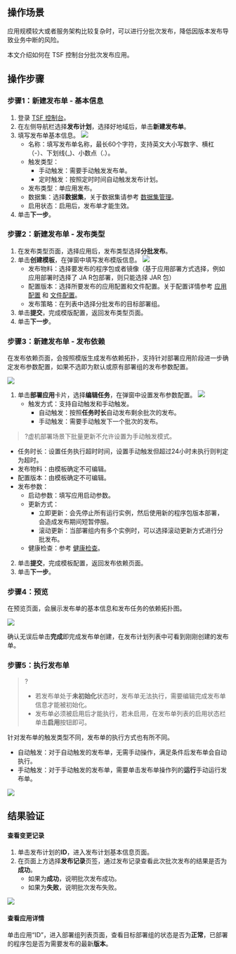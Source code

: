 ## 操作场景

应用规模较大或者服务架构比较复杂时，可以进行分批次发布，降低因版本发布导致业务中断的风险。

本文介绍如何在 TSF 控制台分批次发布应用。

## 操作步骤

### 步骤1：新建发布单 - 基本信息

1. 登录 [TSF 控制台](https://console.cloud.tencent.com/tsf)。
2. 在左侧导航栏选择**发布计划**，选择好地域后，单击**新建发布单**。
3. 填写发布单基本信息。
   ![](https://main.qcloudimg.com/raw/bc976fea6917d2c261b59bfeec844f82.png)
   - 名称：填写发布单名称，最长60个字符，支持英文大小写数字、横杠（-）、下划线(_)、小数点（.）。
   - 触发类型：
     - 手动触发：需要手动触发发布单。
     - 定时触发：按照定时时间自动触发发布计划。
   - 发布类型：单应用发布。
   - 数据集：选择**数据集**，关于数据集请参考 [数据集管理](https://cloud.tencent.com/document/product/649/38326)。
   - 启用状态：启用后，发布单才能生效。
4. 单击**下一步**。


### 步骤2：新建发布单 - 发布类型

1. 在发布类型页面，选择应用后，发布类型选择**分批发布**。
2. 单击**创建模板**，在弹窗中填写发布模版信息。
   ![](https://main.qcloudimg.com/raw/f6c3e41e3708ca1e27ad3ca2deb12b68.png)
   - 发布物料：选择要发布的程序包或者镜像（基于应用部署方式选择，例如应用部署时选择了 JA R包部署，则只能选择 JAR 包）
   - 配置版本：选择所要发布的应用配置和文件配置。关于配置详情参考 [应用配置](https://cloud.tencent.com/document/product/649/15539) 和 [文件配置](https://cloud.tencent.com/document/product/649/30825)。
   - 发布策略：在列表中选择分批发布的目标部署组。
3. 单击**提交**，完成模版配置，返回发布类型页面。
4. 单击**下一步**。


### 步骤3：新建发布单 - 发布依赖

在发布依赖页面，会按照模版生成发布依赖拓扑，支持针对部署应用阶段进一步确定发布参数配置，如果不选即为默认或原有部署组的发布参数配置。

![](https://qcloudimg.tencent-cloud.cn/raw/e805652f58fbb358becc57d7af76a208.png)

1. 单击**部署应用**卡片，选择**编辑任务**，在弹窗中设置发布参数配置。
   ![](https://main.qcloudimg.com/raw/756edfc27a55cc022153ed6e3628d209.png)
   - 触发方式：支持自动触发和手动触发。
     - 自动触发：按照**任务时长**自动发布剩余批次的发布。
     - 手动触发：需要手动触发下一个批次的发布。
>?虚机部署场景下批量更新不允许设置为手动触发模式。
   - 任务时长：设置任务执行超时时间，设置手动触发但超过24小时未执行则判定为超时。
   - 发布物料：由模板确定不可编辑。
   - 配置版本：由模板确定不可编辑。
   - 发布参数：
     - 启动参数：填写应用启动参数。
     - 更新方式：
       - 立即更新：会先停止所有运行实例，然后使用新的程序包版本部署，会造成发布期间短暂停服。
       - 滚动更新：当部署组内有多个实例时，可以选择滚动更新方式进行分批发布。
     - 健康检查：参考 [健康检查](https://cloud.tencent.com/document/product/649/52359)。
2. 单击**提交**，完成模板配置，返回发布依赖页面。
3. 单击**下一步**。


### 步骤4：预览

在预览页面，会展示发布单的基本信息和发布任务的依赖拓扑图。

![](https://qcloudimg.tencent-cloud.cn/raw/de15e75c19d70d25370d2234f6b9847b.png)

确认无误后单击**完成**即完成发布单创建，在发布计划列表中可看到刚刚创建的发布单。


### 步骤5：执行发布单

>?
>- 若发布单处于**未初始化**状态时，发布单无法执行，需要编辑完成发布单信息才能被初始化。
>- 发布单必须被启用后才能执行，若未启用，在发布单列表的启用状态栏单击**启用**按钮即可。

针对发布单的触发类型不同，发布单的执行方式也有所不同。

- 自动触发：对于自动触发的发布单，无需手动操作，满足条件后发布单会自动执行。
- 手动触发：对于手动触发的发布单，需要单击发布单操作列的**运行**手动运行发布单。

![](https://qcloudimg.tencent-cloud.cn/raw/07430012c0c48feec2bebf04cf73c46f.png)

## 结果验证

#### 查看变更记录

1. 单击发布计划的**ID**，进入发布计划基本信息页面。
2. 在页面上方选择**发布记录**页签，通过发布记录查看此次批次发布的结果是否为**成功**。
	- 如果为**成功**，说明批次发布成功。
	- 如果为**失败**，说明批次发布失败。

![](https://qcloudimg.tencent-cloud.cn/raw/1dbb911ae58128e9a2372892098d15aa.png)

#### 查看应用详情

单击应用“ID”，进入部署组列表页面，查看目标部署组的状态是否为**正常**，已部署的程序包是否为需要发布的最新**版本**。

   
